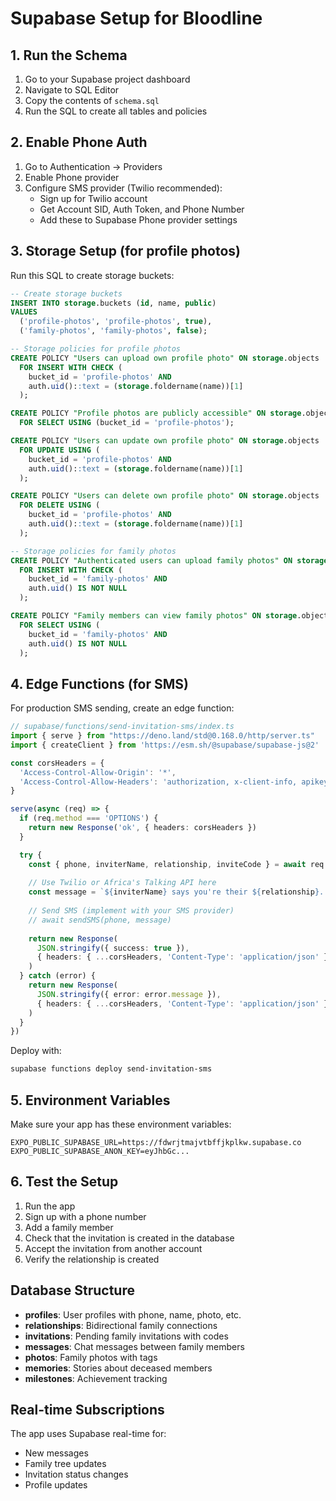 # Supabase Setup for Bloodline

## 1. Run the Schema

1. Go to your Supabase project dashboard
2. Navigate to SQL Editor
3. Copy the contents of `schema.sql`
4. Run the SQL to create all tables and policies

## 2. Enable Phone Auth

1. Go to Authentication → Providers
2. Enable Phone provider
3. Configure SMS provider (Twilio recommended):
   - Sign up for Twilio account
   - Get Account SID, Auth Token, and Phone Number
   - Add these to Supabase Phone provider settings

## 3. Storage Setup (for profile photos)

Run this SQL to create storage buckets:

```sql
-- Create storage buckets
INSERT INTO storage.buckets (id, name, public)
VALUES 
  ('profile-photos', 'profile-photos', true),
  ('family-photos', 'family-photos', false);

-- Storage policies for profile photos
CREATE POLICY "Users can upload own profile photo" ON storage.objects
  FOR INSERT WITH CHECK (
    bucket_id = 'profile-photos' AND
    auth.uid()::text = (storage.foldername(name))[1]
  );

CREATE POLICY "Profile photos are publicly accessible" ON storage.objects
  FOR SELECT USING (bucket_id = 'profile-photos');

CREATE POLICY "Users can update own profile photo" ON storage.objects
  FOR UPDATE USING (
    bucket_id = 'profile-photos' AND
    auth.uid()::text = (storage.foldername(name))[1]
  );

CREATE POLICY "Users can delete own profile photo" ON storage.objects
  FOR DELETE USING (
    bucket_id = 'profile-photos' AND
    auth.uid()::text = (storage.foldername(name))[1]
  );

-- Storage policies for family photos
CREATE POLICY "Authenticated users can upload family photos" ON storage.objects
  FOR INSERT WITH CHECK (
    bucket_id = 'family-photos' AND
    auth.uid() IS NOT NULL
  );

CREATE POLICY "Family members can view family photos" ON storage.objects
  FOR SELECT USING (
    bucket_id = 'family-photos' AND
    auth.uid() IS NOT NULL
  );
```

## 4. Edge Functions (for SMS)

For production SMS sending, create an edge function:

```typescript
// supabase/functions/send-invitation-sms/index.ts
import { serve } from "https://deno.land/std@0.168.0/http/server.ts"
import { createClient } from 'https://esm.sh/@supabase/supabase-js@2'

const corsHeaders = {
  'Access-Control-Allow-Origin': '*',
  'Access-Control-Allow-Headers': 'authorization, x-client-info, apikey, content-type',
}

serve(async (req) => {
  if (req.method === 'OPTIONS') {
    return new Response('ok', { headers: corsHeaders })
  }

  try {
    const { phone, inviterName, relationship, inviteCode } = await req.json()
    
    // Use Twilio or Africa's Talking API here
    const message = `${inviterName} says you're their ${relationship}. Join Bloodline to see your family tree: bloodline://invite?code=${inviteCode}`
    
    // Send SMS (implement with your SMS provider)
    // await sendSMS(phone, message)
    
    return new Response(
      JSON.stringify({ success: true }),
      { headers: { ...corsHeaders, 'Content-Type': 'application/json' } }
    )
  } catch (error) {
    return new Response(
      JSON.stringify({ error: error.message }),
      { headers: { ...corsHeaders, 'Content-Type': 'application/json' }, status: 400 }
    )
  }
})
```

Deploy with:
```bash
supabase functions deploy send-invitation-sms
```

## 5. Environment Variables

Make sure your app has these environment variables:

```
EXPO_PUBLIC_SUPABASE_URL=https://fdwrjtmajvtbffjkplkw.supabase.co
EXPO_PUBLIC_SUPABASE_ANON_KEY=eyJhbGc...
```

## 6. Test the Setup

1. Run the app
2. Sign up with a phone number
3. Add a family member
4. Check that the invitation is created in the database
5. Accept the invitation from another account
6. Verify the relationship is created

## Database Structure

- **profiles**: User profiles with phone, name, photo, etc.
- **relationships**: Bidirectional family connections
- **invitations**: Pending family invitations with codes
- **messages**: Chat messages between family members
- **photos**: Family photos with tags
- **memories**: Stories about deceased members
- **milestones**: Achievement tracking

## Real-time Subscriptions

The app uses Supabase real-time for:
- New messages
- Family tree updates
- Invitation status changes
- Profile updates
